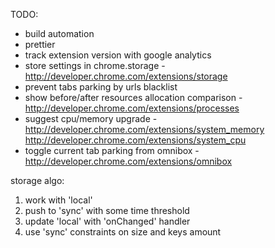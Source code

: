 TODO:
- build automation
- prettier
- track extension version with google analytics
- store settings in chrome.storage - http://developer.chrome.com/extensions/storage
- prevent tabs parking by urls blacklist
- show before/after resources allocation comparison - http://developer.chrome.com/extensions/processes
- suggest cpu/memory upgrade - http://developer.chrome.com/extensions/system_memory http://developer.chrome.com/extensions/system_cpu
- toggle current tab parking from omnibox - http://developer.chrome.com/extensions/omnibox

storage algo:
1. work with 'local'
2. push to 'sync' with some time threshold
3. update 'local' with 'onChanged' handler
4. use 'sync' constraints on size and keys amount

